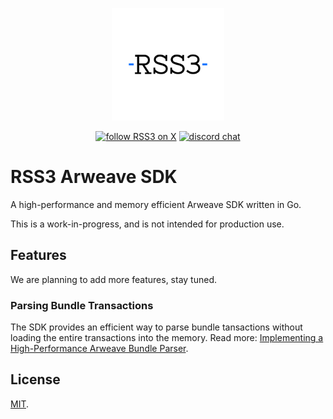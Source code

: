<!-- markdownlint-disable -->
<p align="center">
  <a href="https://rss3.io" target="_blank" rel="noopener noreferrer">
    <img width="180" src="RSS3.svg" alt="RSS3 logo">
  </a>
</p>
<p align="center">
  <a href="https://twitter.com/intent/follow?screen_name=rss3_"><img src="https://img.shields.io/twitter/follow/rss3_?color=%230072ff" alt="follow RSS3 on X"></a>
  <a href="https://discord.gg/vfhpMjdbGU"><img src="https://img.shields.io/badge/chat-discord-blue?style=flat&logo=discord&color=%230072ff" alt="discord chat"></a>
</p>
<!-- markdownlint-enable -->

# RSS3 Arweave SDK

A high-performance and memory efficient Arweave SDK written in Go.

This is a work-in-progress, and is not intended for production use.

## Features

We are planning to add more features, stay tuned.

### Parsing Bundle Transactions

The SDK provides an efficient way to parse bundle tansactions without loading the entire transactions into the memory. Read more: [Implementing a High-Performance Arweave Bundle Parser](https://docs.rss3.io/docs/implementing-a-high-performance-arweave-bundle-parser).

## License

[MIT](LICENSE).

